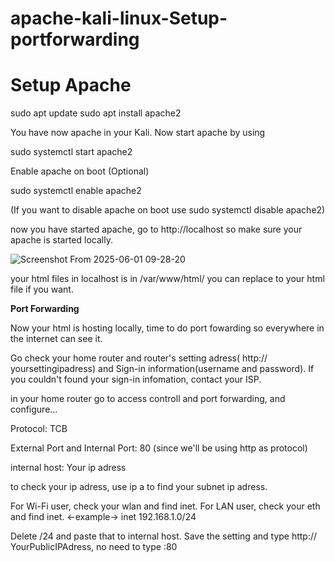 # **apache-kali-linux-Setup-portforwarding**

# Setup Apache

sudo apt update
sudo apt install apache2

You have now apache in your Kali. Now start apache by using 

sudo systemctl start apache2

Enable apache on boot (Optional)

sudo systemctl enable apache2

(If you want to disable apache on boot use sudo systemctl disable apache2)

now you have started apache, go to http://localhost so make sure your apache is started locally. 

![Screenshot From 2025-06-01 09-28-20](https://github.com/user-attachments/assets/d3a31810-d838-4ad2-a325-dbbf6845c2ec)

your html files in localhost is in /var/www/html/  you can replace to your html file if you want. 


**Port Forwarding**

Now your html is hosting locally, time to do port fowarding so everywhere in the internet can see it. 

Go check your home router and router's setting adress( http:// yoursettingipadress) and Sign-in information(username and password). If you couldn't found your sign-in infomation, contact your ISP. 

in your home router go to access controll and port forwarding, and configure...

Protocol: TCB

External Port and Internal Port: 80 (since we'll be using http as protocol)

internal host: Your ip adress

to check your ip adress, use ip a to find your subnet ip adress. 

For Wi-Fi user, check your wlan and find inet. For LAN user, check your eth and find inet. <-example->  inet 192.168.1.0/24

Delete /24 and paste that to internal host.
Save the setting and type http:// YourPublicIPAdress, no need to type :80
